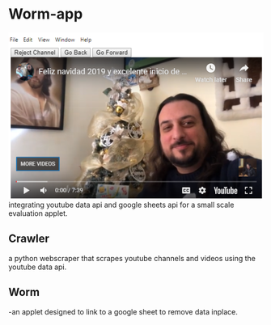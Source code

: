 # Worm-app
![Alt text](icon.png?raw=true)
integrating youtube data api and google sheets api for a small scale evaluation applet.
## Crawler
a python webscraper that scrapes youtube channels and videos using the youtube data api. 
## Worm
-an applet designed to link to a google sheet to remove data inplace.

